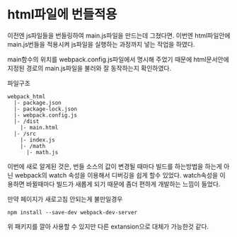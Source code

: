 # html파일에 번들적용

이전엔 js파일들을 번들링하여 main.js파일을 만드는데 그쳤다면. 이번엔 html파일안에 main.js번들을 적용시켜 js파일을 실행하는 과정까지 넣는 작업을 하였다.

main함수의 위치를 webpack.config.js파일에서 명시해 주었기 때문에 html문서안에 지정된 경로의 main.js파일을 불러와 잘 동작하는지 확인하였다.

파일구조
```
webpack_html
  |- package.json
  |- package-lock.json
  |- webpack.config.js
  |- /dist
    |- main.html
  |- /src
    |- index.js
    |- /math
      |- math.js
```

이번에 새로 알게된 것은, 번들 소스의 값이 변경될 때마다 빌드를 하는방법을 하는게 아닌 webpack의 watch 속성을 이용해서 디버깅을 쉽게 할수 있었다. watch속성을 이용하면 바뀔때마다 빌드가 새롭게 되기 때문에 좀더 편하게 개발하는 느낌이 들었다.

만약 페이지가 새로고침 안되는게 불만일경우 

```
npm install --save-dev webpack-dev-server 
```

위 패키지를 깔아 사용할 수 있지만 다른 extansion으로 대체가 가능한것 같다.
